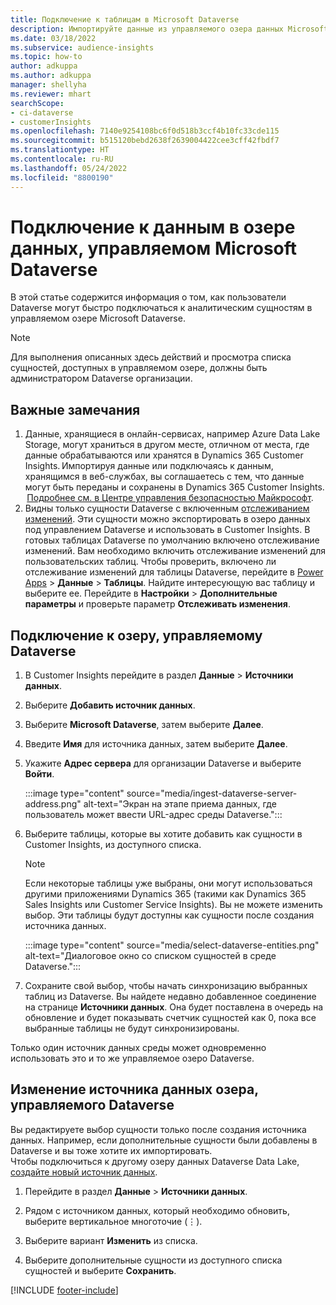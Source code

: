 ```yaml
---
title: Подключение к таблицам в Microsoft Dataverse
description: Импортируйте данные из управляемого озера данных Microsoft Dataverse.
ms.date: 03/18/2022
ms.subservice: audience-insights
ms.topic: how-to
author: adkuppa
ms.author: adkuppa
manager: shellyha
ms.reviewer: mhart
searchScope:
- ci-dataverse
- customerInsights
ms.openlocfilehash: 7140e9254108bc6f0d518b3ccf4b10fc33cde115
ms.sourcegitcommit: b515120bebd2638f2639004422cee3cff42fbdf7
ms.translationtype: HT
ms.contentlocale: ru-RU
ms.lasthandoff: 05/24/2022
ms.locfileid: "8800190"
---
```

# <a name="connect-to-data-in-a-microsoft-dataverse-managed-data-lake"></a>Подключение к данным в озере данных, управляемом Microsoft Dataverse

В этой статье содержится информация о том, как пользователи Dataverse могут быстро подключаться к аналитическим сущностям в управляемом озере Microsoft Dataverse. 

> [!NOTE]
> Для выполнения описанных здесь действий и просмотра списка сущностей, доступных в управляемом озере, должны быть администратором Dataverse организации.

## <a name="important-considerations"></a>Важные замечания

1. Данные, хранящиеся в онлайн-сервисах, например Azure Data Lake Storage, могут храниться в другом месте, отличном от места, где данные обрабатываются или хранятся в Dynamics 365 Customer Insights. Импортируя данные или подключаясь к данным, хранящимся в веб-службах, вы соглашаетесь с тем, что данные могут быть переданы и сохранены в Dynamics 365 Customer Insights.  [Подробнее см. в Центре управления безопасностью Майкрософт](https://www.microsoft.com/trust-center).
2. Видны только сущности Dataverse с включенным [отслеживанием изменений](/power-platform/admin/enable-change-tracking-control-data-synchronization). Эти сущности можно экспортировать в озеро данных под управлением Dataverse и использовать в Customer Insights. В готовых таблицах Dataverse по умолчанию включено отслеживание изменений. Вам необходимо включить отслеживание изменений для пользовательских таблиц. Чтобы проверить, включено ли отслеживание изменений для таблицы Dataverse, перейдите в [Power Apps](https://make.powerapps.com) > **Данные** > **Таблицы**. Найдите интересующую вас таблицу и выберите ее. Перейдите в **Настройки** > **Дополнительные параметры** и проверьте параметр **Отслеживать изменения**.

## <a name="connect-to-a-dataverse-managed-lake"></a>Подключение к озеру, управляемому Dataverse

1. В Customer Insights перейдите в раздел **Данные** > **Источники данных**.

2. Выберите **Добавить источник данных**.

3. Выберите **Microsoft Dataverse**, затем выберите **Далее**.

4. Введите **Имя** для источника данных, затем выберите **Далее**. 

5. Укажите **Адрес сервера** для организации Dataverse и выберите **Войти**.

   :::image type="content" source="media/ingest-dataverse-server-address.png" alt-text="Экран на этапе приема данных, где пользователь может ввести URL-адрес среды Dataverse.":::

6. Выберите таблицы, которые вы хотите добавить как сущности в Customer Insights, из доступного списка.    

   > [!NOTE]
   > Если некоторые таблицы уже выбраны, они могут использоваться другими приложениями Dynamics 365 (такими как Dynamics 365 Sales Insights или Customer Service Insights). Вы не можете изменить выбор. Эти таблицы будут доступны как сущности после создания источника данных.

   :::image type="content" source="media/select-dataverse-entities.png" alt-text="Диалоговое окно со списком сущностей в среде Dataverse.":::

7. Сохраните свой выбор, чтобы начать синхронизацию выбранных таблиц из Dataverse. Вы найдете недавно добавленное соединение на странице **Источники данных**. Она будет поставлена в очередь на обновление и будет показывать счетчик сущностей как 0, пока все выбранные таблицы не будут синхронизированы.

Только один источник данных среды может одновременно использовать это и то же управляемое озеро Dataverse.

## <a name="edit-a-dataverse-managed-lake-data-source"></a>Изменение источника данных озера, управляемого Dataverse

Вы редактируете выбор сущности только после создания источника данных. Например, если дополнительные сущности были добавлены в Dataverse и вы тоже хотите их импортировать.    
Чтобы подключиться к другому озеру данных Dataverse Data Lake, [создайте новый источник данных](#connect-to-a-dataverse-managed-lake).

1. Перейдите в раздел **Данные** > **Источники данных**.

2. Рядом с источником данных, который необходимо обновить, выберите вертикальное многоточие (&vellip;).

3. Выберите вариант **Изменить** из списка.

4. Выберите дополнительные сущности из доступного списка сущностей и выберите **Сохранить**.

[!INCLUDE [footer-include](includes/footer-banner.md)]
